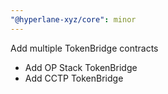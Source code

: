 ```yaml
---
"@hyperlane-xyz/core": minor
---
```


Add multiple TokenBridge contracts

- Add OP Stack TokenBridge
- Add CCTP TokenBridge
